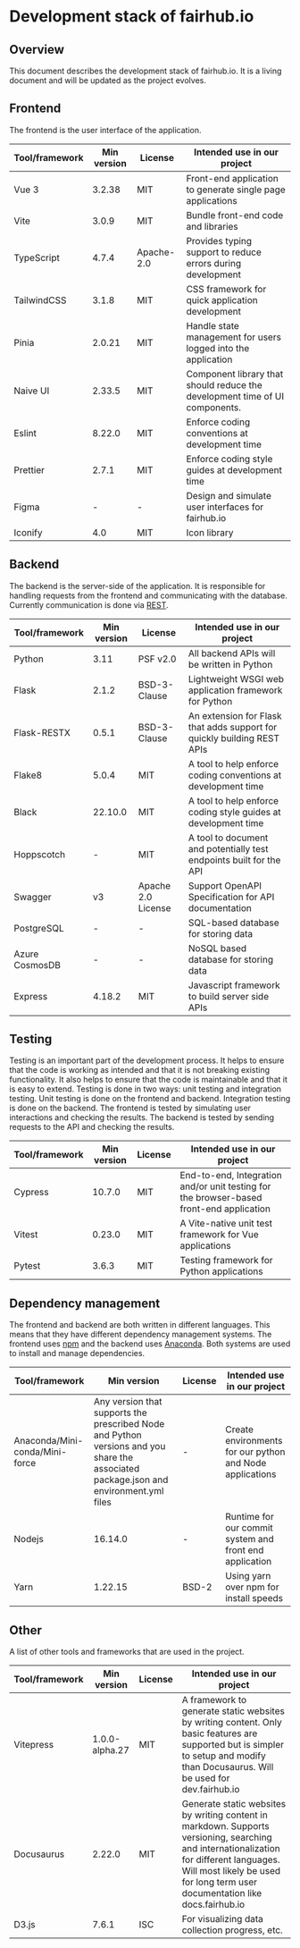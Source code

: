 # Development stack of fairhub.io

## Overview

This document describes the development stack of fairhub.io. It is a living document and will be updated as the project evolves.

## Frontend

The frontend is the user interface of the application.

| Tool/framework | Min version | License    | Intended use in our project                                                 |
| -------------- | ----------- | ---------- | --------------------------------------------------------------------------- |
| Vue 3          | 3.2.38      | MIT        | Front-end application to generate single page applications                  |
| Vite           | 3.0.9       | MIT        | Bundle front-end code and libraries                                         |
| TypeScript     | 4.7.4       | Apache-2.0 | Provides typing support to reduce errors during development                 |
| TailwindCSS    | 3.1.8       | MIT        | CSS framework for quick application development                             |
| Pinia          | 2.0.21      | MIT        | Handle state management for users logged into the application               |
| Naive UI       | 2.33.5      | MIT        | Component library that should reduce the development time of UI components. |
| Eslint         | 8.22.0      | MIT        | Enforce coding conventions at development time                              |
| Prettier       | 2.7.1       | MIT        | Enforce coding style guides at development time                             |
| Figma          | -           | -          | Design and simulate user interfaces for fairhub.io                          |
| Iconify        | 4.0         | MIT        | Icon library                                                                |

## Backend

The backend is the server-side of the application. It is responsible for handling requests from the frontend and communicating with the database. Currently communication is done via [REST](https://api.fairhub.io).

| Tool/framework | Min version | License            | Intended use in our project                                             |
| -------------- | ----------- | ------------------ | ----------------------------------------------------------------------- |
| Python         | 3.11        | PSF v2.0           | All backend APIs will be written in Python                              |
| Flask          | 2.1.2       | BSD-3-Clause       | Lightweight WSGI web application framework for Python                   |
| Flask-RESTX    | 0.5.1       | BSD-3-Clause       | An extension for Flask that adds support for quickly building REST APIs |
| Flake8         | 5.0.4       | MIT                | A tool to help enforce coding conventions at development time           |
| Black          | 22.10.0     | MIT                | A tool to help enforce coding style guides at development time          |
| Hoppscotch     | -           | MIT                | A tool to document and potentially test endpoints built for the API     |
| Swagger        | v3          | Apache 2.0 License | Support OpenAPI Specification for API documentation                     |
| PostgreSQL     | -           | -                  | SQL-based database for storing data                                     |
| Azure CosmosDB | -           | -                  | NoSQL based database for storing data                                   |
| Express        | 4.18.2      | MIT                | Javascript framework to build server side APIs                          |

## Testing

Testing is an important part of the development process. It helps to ensure that the code is working as intended and that it is not breaking existing functionality. It also helps to ensure that the code is maintainable and that it is easy to extend. Testing is done in two ways: unit testing and integration testing. Unit testing is done on the frontend and backend. Integration testing is done on the backend. The frontend is tested by simulating user interactions and checking the results. The backend is tested by sending requests to the API and checking the results.

| Tool/framework | Min version | License | Intended use in our project                                                             |
| -------------- | ----------- | ------- | --------------------------------------------------------------------------------------- |
| Cypress        | 10.7.0      | MIT     | End-to-end, Integration and/or unit testing for the browser-based front-end application |
| Vitest         | 0.23.0      | MIT     | A Vite-native unit test framework for Vue applications                                  |
| Pytest         | 3.6.3       | MIT     | Testing framework for Python applications                                               |

## Dependency management

The frontend and backend are both written in different languages. This means that they have different dependency management systems. The frontend uses [npm](https://www.npmjs.com/) and the backend uses [Anaconda](https://pypi.org/project/pip/). Both systems are used to install and manage dependencies.

| Tool/framework                 | Min version                                                                                                                           | License | Intended use in our project                              |
| ------------------------------ | ------------------------------------------------------------------------------------------------------------------------------------- | ------- | -------------------------------------------------------- |
| Anaconda/Mini-conda/Mini-force | Any version that supports the prescribed Node and Python versions and you share the associated package.json and environment.yml files | -       | Create environments for our python and Node applications |
| Nodejs                         | 16.14.0                                                                                                                               | -       | Runtime for our commit system and front end application  |
| Yarn                           | 1.22.15                                                                                                                               | BSD-2   | Using yarn over npm for install speeds                   |

## Other

A list of other tools and frameworks that are used in the project.

| Tool/framework | Min version    | License | Intended use in our project                                                                                                                                                                                              |
| -------------- | -------------- | ------- | ------------------------------------------------------------------------------------------------------------------------------------------------------------------------------------------------------------------------ |
| Vitepress      | 1.0.0-alpha.27 | MIT     | A framework to generate static websites by writing content. Only basic features are supported but is simpler to setup and modify than Docusaurus. Will be used for dev.fairhub.io                                        |
| Docusaurus     | 2.22.0         | MIT     | Generate static websites by writing content in markdown. Supports versioning, searching and internationalization for different languages. Will most likely be used for long term user documentation like docs.fairhub.io |
| D3.js          | 7.6.1          | ISC     | For visualizing data collection progress, etc.                                                                                                                                                                           |
